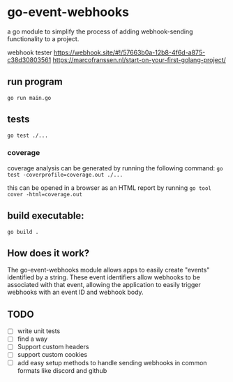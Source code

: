 # go-event-webhooks

a go module to simplify the process of adding webhook-sending functionality to a project.


 
 webhook tester 
https://webhook.site/#!/57663b0a-12b8-4f6d-a875-c38d30803561
https://marcofranssen.nl/start-on-your-first-golang-project/

## run program
`go run main.go`


## tests
`go test ./...`

### coverage
coverage analysis can be generated by running the following command:
`go test -coverprofile=coverage.out ./...`


this can be opened in a browser as an HTML report by running `go tool cover -html=coverage.out`


##  build executable:
`go build .`


## How does it work?

The go-event-webhooks module allows apps to easily create "events" identified by a string. These event identifiers allow webhooks to be associated with that event, allowing the application to easily trigger webhooks with an event ID and webhook body.  

## TODO
- [ ] write unit tests
- [ ] find a way 
- [ ] Support custom headers
- [ ] support custom cookies
- [ ] add easy setup methods to handle sending webhooks in common formats like discord and github